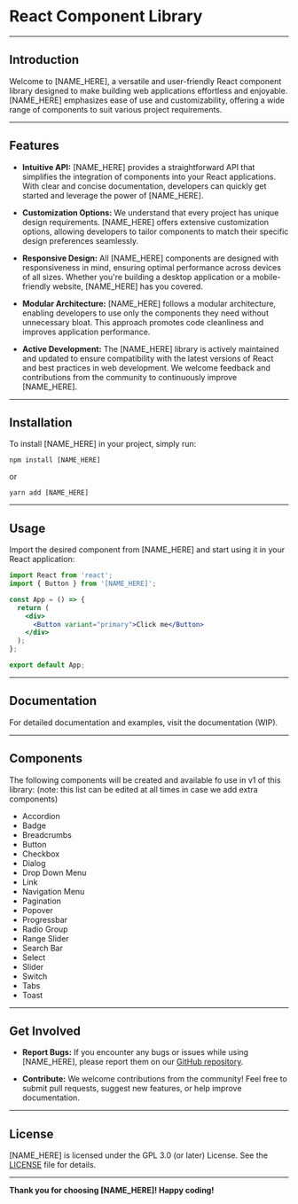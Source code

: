 # React Component Library

---

## Introduction

Welcome to [NAME_HERE], a versatile and user-friendly React component library designed to make building web applications effortless and enjoyable. [NAME_HERE] emphasizes ease of use and customizability, offering a wide range of components to suit various project requirements.

---

## Features

- **Intuitive API:** [NAME_HERE] provides a straightforward API that simplifies the integration of components into your React applications. With clear and concise documentation, developers can quickly get started and leverage the power of [NAME_HERE].

- **Customization Options:** We understand that every project has unique design requirements. [NAME_HERE] offers extensive customization options, allowing developers to tailor components to match their specific design preferences seamlessly.

- **Responsive Design:** All [NAME_HERE] components are designed with responsiveness in mind, ensuring optimal performance across devices of all sizes. Whether you're building a desktop application or a mobile-friendly website, [NAME_HERE] has you covered.

- **Modular Architecture:** [NAME_HERE] follows a modular architecture, enabling developers to use only the components they need without unnecessary bloat. This approach promotes code cleanliness and improves application performance.

- **Active Development:** The [NAME_HERE] library is actively maintained and updated to ensure compatibility with the latest versions of React and best practices in web development. We welcome feedback and contributions from the community to continuously improve [NAME_HERE].

---

## Installation

To install [NAME_HERE] in your project, simply run:

```
npm install [NAME_HERE]
```

or

```
yarn add [NAME_HERE]
```

---

## Usage

Import the desired component from [NAME_HERE] and start using it in your React application:

```jsx
import React from 'react';
import { Button } from '[NAME_HERE]';

const App = () => {
  return (
    <div>
      <Button variant="primary">Click me</Button>
    </div>
  );
};

export default App;
```

---

## Documentation

For detailed documentation and examples, visit the documentation (WIP).

---

## Components
The following components will be created and available fo use in v1 of this library:
(note: this list can be edited at all times in case we add extra components)
- Accordion
- Badge
- Breadcrumbs
- Button
- Checkbox
- Dialog
- Drop Down Menu
- Link
- Navigation Menu
- Pagination
- Popover
- Progressbar
- Radio Group
- Range Slider
- Search Bar
- Select
- Slider
- Switch
- Tabs
- Toast

---

## Get Involved

- **Report Bugs:** If you encounter any bugs or issues while using [NAME_HERE], please report them on our [GitHub repository](https://github.com/NickBevers/react-components/issues).

- **Contribute:** We welcome contributions from the community! Feel free to submit pull requests, suggest new features, or help improve documentation.

---

## License

[NAME_HERE] is licensed under the GPL 3.0 (or later) License. See the [LICENSE](https://github.com/NickBevers/react-components/blob/main/LICENSE) file for details.

---

**Thank you for choosing [NAME_HERE]! Happy coding!**
